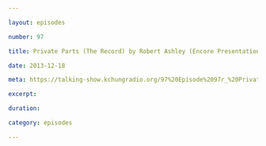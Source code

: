 ```yaml
---

layout: episodes

number: 97

title: Private Parts (The Record) by Robert Ashley (Encore Presentation)

date: 2013-12-18

meta: https://talking-show.kchungradio.org/97%20Episode%2097r_%20Private%20Parts%20(The%20Record)%20Robert%20Ashley.mp3

excerpt:

duration:

category: episodes

---
```

